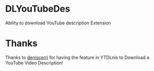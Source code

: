 # DLYouTubeDes
Ability to download YouTube description Extension
# Thanks
Thanks to [deniscerri](https://github.com/deniscerri/ytdlnis) for having the feature in YTDLnis to Download a YouTube Video Description!

